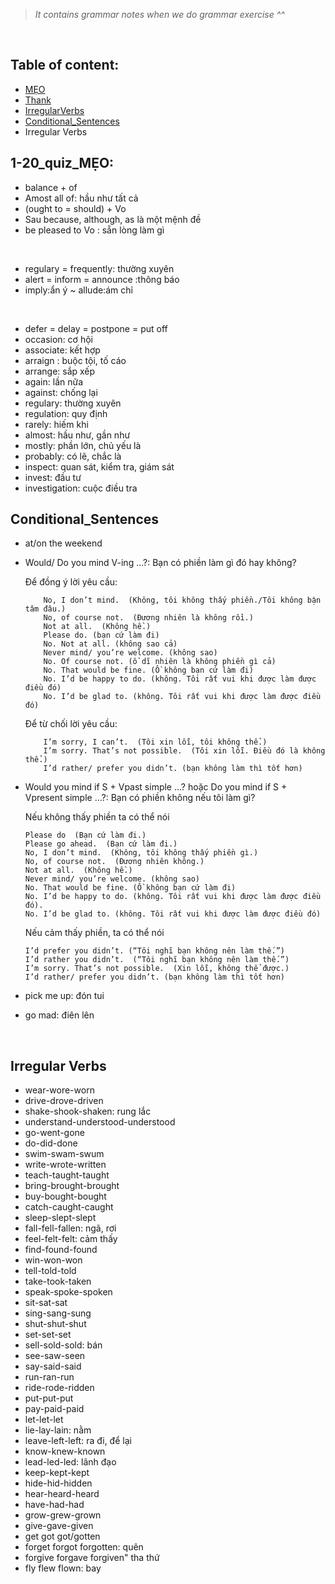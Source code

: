 ><i>It contains grammar notes when we do grammar exercise ^^</i>

<br>

## Table of content:
- [MẸO](#1-20_quiz_MẸO:)
- [Thank](#thank)
- [IrregularVerbs](#Irregular_Verbs)
- [Conditional_Sentences](#Conditional_Sentences)
- Irregular Verbs<a name="IrregularVerbs" />

## 1-20_quiz_MẸO:

- balance + of
- Amost all of: hầu như tất cả 
- (ought to = should) + Vo
- Sau because, although, as là một mệnh đề  
- be pleased to Vo : sẵn lòng làm gì

<br>

- regulary = frequently: thường xuyên 
- alert = inform = announce :thông báo 
- imply:ẩn ý ~ allude:ám chỉ 

<br>

- defer = delay = postpone = put off 
- occasion: cơ hội
- associate: kết hợp
- arraign : buộc tội, tố cáo
- arrange: sắp xếp
- again: lần nữa 
- against: chống lại
- regulary: thường xuyên 
- regulation: quy định 
- rarely: hiếm khi 
- almost: hầu như, gần như 
- mostly: phần lớn, chủ yếu là   
- probably: có lẽ, chắc là 
- inspect: quan sát, kiểm tra, giám sát 
- invest: đầu tư 
- investigation: cuộc điều tra  

## Conditional_Sentences
- at/on the weekend
- Would/ Do you mind V-ing ...?: Bạn có phiền làm gì đó hay không?

     Để đồng ý lời yêu cầu:
     
          No, I don’t mind.  (Không, tôi không thấy phiền./Tôi không bận tâm đâu.)
          No, of course not.  (Đương nhiên là không rồi.)
          Not at all.  (Không hề.)
          Please do. (bạn cứ làm đi)
          No. Not at all. (không sao cả)
          Never mind/ you’re welcome. (không sao)
          No. Of course not. (ồ dĩ nhiên là không phiền gì cả)
          No. That would be fine. (Ồ không bạn cứ làm đi)
          No. I’d be happy to do. (không. Tôi rất vui khi được làm được điều đó)
          No. I’d be glad to. (không. Tôi rất vui khi được làm được điều đó)
          
     Để từ chối lời yêu cầu:
     
          I’m sorry, I can’t.  (Tôi xin lỗi, tôi không thể.)
          I’m sorry. That’s not possible.  (Tôi xin lỗi. Điều đó là không thể.)
          I’d rather/ prefer you didn’t. (bạn không làm thì tốt hơn)

- Would you mind if S + Vpast simple …? hoặc Do you mind if S + Vpresent simple …?: Bạn có phiền không nếu tôi làm gì?

    Nếu không thấy phiền ta có thể nói

      Please do  (Bạn cứ làm đi.)
      Please go ahead.  (Bạn cứ làm đi.)
      No, I don’t mind.  (Không, tôi không thấy phiền gì.)
      No, of course not.  (Đương nhiên không.)
      Not at all.  (Không hề.)
      Never mind/ you’re welcome. (không sao)
      No. That would be fine. (Ồ không bạn cứ làm đi)
      No. I’d be happy to do. (không. Tôi rất vui khi được làm được điều đó).
      No. I’d be glad to. (không. Tôi rất vui khi được làm được điều đó)

    Nếu cảm thấy phiền, ta có thể nói

      I’d prefer you didn’t. (“Tôi nghĩ bạn không nên làm thế.”)
      I’d rather you didn’t.  (“Tôi nghĩ bạn không nên làm thế.”)
      I’m sorry. That’s not possible.  (Xin lỗi, không thể được.)
      I’d rather/ prefer you didn’t. (bạn không làm thì tốt hơn)
      
- pick me up: đón tui
- go mad: điên lên

<br>

## Irregular Verbs

- wear-wore-worn
- drive-drove-driven
- shake-shook-shaken: rung lắc
- understand-understood-understood
- go-went-gone
- do-did-done
- swim-swam-swum
- write-wrote-written
- teach-taught-taught
- bring-brought-brought
- buy-bought-bought
- catch-caught-caught
- sleep-slept-slept
- fall-fell-fallen: ngã, rơi
- feel-felt-felt: cảm thấy
- find-found-found
- win-won-won
- tell-told-told
- take-took-taken
- speak-spoke-spoken
- sit-sat-sat
- sing-sang-sung
- shut-shut-shut
- set-set-set
- sell-sold-sold: bán
- see-saw-seen
- say-said-said
- run-ran-run
- ride-rode-ridden
- put-put-put
- pay-paid-paid
- let-let-let
- lie-lay-lain: nằm
- leave-left-left: ra đi, để lại
- know-knew-known
- lead-led-led: lãnh đạo
- keep-kept-kept
- hide-hid-hidden
- hear-heard-heard
- have-had-had
- grow-grew-grown
- give-gave-given
- get got got/gotten
- forget forgot forgotten: quên
- forgive forgave forgiven" tha thứ
- fly flew flown: bay
